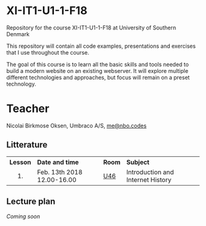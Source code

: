 # XI-IT1-U1-1-F18

Repository for the course XI-IT1-U1-1-F18 at University of Southern Denmark

This repository will contain all code examples, presentations and exercises that I use throughout the course.

The goal of this course is to learn all the basic skills and tools needed to build a modern website on an existing
webserver. It will explore multiple different technologies and approaches, but focus will remain on a preset
technology. 

# Teacher

Nicolai Birkmose Oksen, Umbraco A/S, me@nbo.codes

## Litterature

<table>
  <tr>
    <th style="text-align:left">Lesson</th>
    <th style="text-align:left">Date and time</th>
    <th style="text-align:left">Room</th>
    <th style="text-align:left">Subject</th>
  </tr>
  <tr>
    <td style="text-align:center;">1.</td>
    <td>Feb. 13th 2018 12.00-16.00</td>
    <td><a href="https://clients.mapsindoors.com/sdu/573f26e4bc1f571b08094312/details/563cb929423b7d0540c9a4d0/">U46</a></td>
    <td>Introduction and Internet History</td>
  </tr>
</table>

## Lecture plan

_Coming soon_
